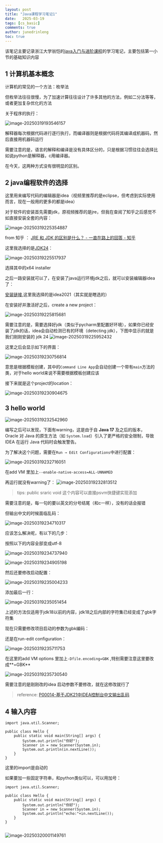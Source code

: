 ```yaml
---
layout: post
title: "Java课程学习笔记1"
date:   2025-03-19
tags: [cs_basic]
comments: true
author: junedrinleng
toc: true
---
```


该笔记主要记录浙江大学翁恺的[java入门与进阶课程](https://www.bilibili.com/video/BV1wL411L7A3?p=3)的学习笔记，主要包括第一小节的基础知识内容
<!-- more -->

## 1 计算机基本概念

计算机的常见的一个方法：枚举法

但枚举法往往很慢，为了加速计算往往设计了许多其他的方法，例如二分法等等，或者更加复杂优化的方法

关于程序的执行：

![image-20250319193546157](https://raw.githubusercontent.com/JuneDrinleng/JuneDrinleng.github.io/main/img/2025-03-19-java_notes_1/image-20250319193546157.png)

解释器每次根据代码进行逐行执行，而编译器则是根据代码将其编译成机器码，然后直接用机器码运行

需要注意的是，语言的解释和编译是没有具体区分的，只是根据习惯往往会选择比如说python是解释器，c用编译器。

在今天，这两种方式没有很明显的区别。
## 2 java编程软件的选择

这里用来编写代码的编辑器是idea（视频里推荐的是eclipse，但考虑到实际使用而言，现在一般用的更多的都是idea）

对于软件的安装首先需要jdk，原视频推荐的是jre，但我在查阅了知乎之后感觉不如直接安装全套的内容：

![image-20250319225354887](https://raw.githubusercontent.com/JuneDrinleng/JuneDrinleng.github.io/main/img/2025-03-19-java_notes_1/image-20250319225354887.png)

from 知乎 ： [JRE 和 JDK 的区别是什么？ - 一直在路上的回答 - 知乎](https://www.zhihu.com/question/20317448/answer/14737358)

这里我选择的是[JDK24](https://www.oracle.com/java/technologies/downloads/#jdk24-windows)：

![image-20250319225517937](https://raw.githubusercontent.com/JuneDrinleng/JuneDrinleng.github.io/main/img/2025-03-19-java_notes_1/image-20250319225517937.png)

选择其中的x64 installer

之后一路安装就可以了，在安装了java运行环境jdk之后，就可以安装编辑器idea了：

[安装链接](https://www.jetbrains.com/idea/download/other.html),这里我选择的是idea2021（其实就是瞎选的）

在安装好并激活好之后，create a new project：

![image-20250319225815681](https://raw.githubusercontent.com/JuneDrinleng/JuneDrinleng.github.io/main/img/2025-03-19-java_notes_1/image-20250319225815681.png)

需要注意的是，需要选择好jdk（类似于pycharm里配置好环境），如果你已经安装了jdk的话，idea会自动检测已有的环境（detecting jdk），下图中显示的就是我们刚刚安装的 jdk 24
![image-20250319225952432](https://raw.githubusercontent.com/JuneDrinleng/JuneDrinleng.github.io/main/img/2025-03-19-java_notes_1/image-20250319225952432.png)

这里之后会显示如下的界面：

![image-20250319230756814](https://raw.githubusercontent.com/JuneDrinleng/JuneDrinleng.github.io/main/img/2025-03-19-java_notes_1/image-20250319230756814.png)

意思是根据模板创建，其中的`Command Line App`会自动创建一个带有`main`方法的类，对于hello world来说不需要根据模板创建应该

接下来就是这个project的location：

![image-20250319230904675](https://raw.githubusercontent.com/JuneDrinleng/JuneDrinleng.github.io/main/img/2025-03-19-java_notes_1/image-20250319230904675.png)

## 3 hello world

![image-20250319232542960](https://raw.githubusercontent.com/JuneDrinleng/JuneDrinleng.github.io/main/img/2025-03-19-java_notes_1/image-20250319232542960.png)

编写之后可以发现，下面有warning，这是由于自 **Java 17** 及之后的版本，Oracle 对 Java 的原生方法（如 `System.load`）引入了更严格的安全限制，导致 IDEA 在运行 Java 代码时会触发警告。

为了解决这个问题，需要在`Run → Edit Configurations`中进行配置：

![image-20250319232716051](https://raw.githubusercontent.com/JuneDrinleng/JuneDrinleng.github.io/main/img/2025-03-19-java_notes_1/image-20250319232716051.png)

在add VM 里加上`--enable-native-access=ALL-UNNAMED`

再运行就没有warning了：
![image-20250319232813512](https://raw.githubusercontent.com/JuneDrinleng/JuneDrinleng.github.io/main/img/2025-03-19-java_notes_1/image-20250319232813512.png)

> tips: public sraric void 这个内容可以直接psvm快捷键实现添加

需要注意的是，每一句的要以英文的分号结尾（和c一样），没有的话会报错

但输出中文的时候面临乱码：

![image-20250319234710317](https://raw.githubusercontent.com/JuneDrinleng/JuneDrinleng.github.io/main/img/2025-03-19-java_notes_1/image-20250319234710317.png)

应该怎么解决呢，有以下的几步：

按照以下的内容全部变成utf-8

![image-20250319234737940](https://raw.githubusercontent.com/JuneDrinleng/JuneDrinleng.github.io/main/img/2025-03-19-java_notes_1/image-20250319234737940.png)

![image-20250319234905198](https://raw.githubusercontent.com/JuneDrinleng/JuneDrinleng.github.io/main/img/2025-03-19-java_notes_1/image-20250319234905198.png)

然后还要修改启动配置：

![image-20250319235004233](https://raw.githubusercontent.com/JuneDrinleng/JuneDrinleng.github.io/main/img/2025-03-19-java_notes_1/image-20250319235004233.png)

添加最后一行：

![image-20250319235051454](https://raw.githubusercontent.com/JuneDrinleng/JuneDrinleng.github.io/main/img/2025-03-19-java_notes_1/image-20250319235051454.png)

上述的方法仅适用于jdk18以前的内容，jdk18之后内部的字符集已经变成了gbk字符集

现在只需要修改项目启动的参数为gbk编码：

还是在run-edit configuration：

![image-20250319235711753](https://raw.githubusercontent.com/JuneDrinleng/JuneDrinleng.github.io/main/img/2025-03-19-java_notes_1/image-20250319235711753.png)

在这里的add VM  options 里加上`-Dfile.encoding=GBK` ,特别需要注意这里要改成**=GBK**

![image-20250319235730540](https://raw.githubusercontent.com/JuneDrinleng/JuneDrinleng.github.io/main/img/2025-03-19-java_notes_1/image-20250319235730540.png)

需要注意的是刚刚改的idea 启动参数不要修改，就在这修改就行了

> reference: [P00014-基于JDK21中IDEA控制台中文输出乱码](https://www.bilibili.com/video/BV1hM411R7Pd/?share_source=copy_web)

## 4 输入内容

~~~
import java.util.Scanner;

public class Hello {
    public static void main(String[] args) {
        System.out.println("你好");
        Scanner in = new Scanner(System.in);
        System.out.println(in.nextLine());
    }
}
~~~

这里的import是自动的

如果要加一些固定字符串，和python类似可以，可以用加号：

~~~
import java.util.Scanner;

public class Hello {
    public static void main(String[] args) {
        System.out.println("你好");
        Scanner in = new Scanner(System.in);
        System.out.println("echo:"+in.nextLine());
    }
}
															
~~~

![image-20250320001149761](https://raw.githubusercontent.com/JuneDrinleng/JuneDrinleng.github.io/main/img/2025-03-19-java_notes_1/image-20250320001149761.png)
